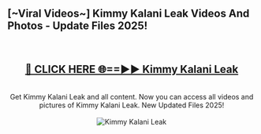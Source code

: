 <h2>[~Viral Videos~] Kimmy Kalani Leak Videos And Photos - Update Files 2025!</h2>
<br>
<div align="center">
<h2><a href="https://top-ai-tools.click/QrbHav" rel="nofollow">🔴 CLICK HERE 🌐==►► Kimmy Kalani Leak</a></h2>
<br>
Get Kimmy Kalani Leak and all content. Now you can access all videos and pictures of Kimmy Kalani Leak. New Updated Files 2025!
<br>
<br>
<a href="https://top-ai-tools.click/QrbHav" rel="nofollow" data-target="animated-image.originalLink"><img src="https://i.ibb.co.com/WyWwxjT/player-gif2.gif" alt="Kimmy Kalani Leak" style="max-width: 100%; display: inline-block;" data-target="animated-image.originalImage"></a>
</div>
<br>